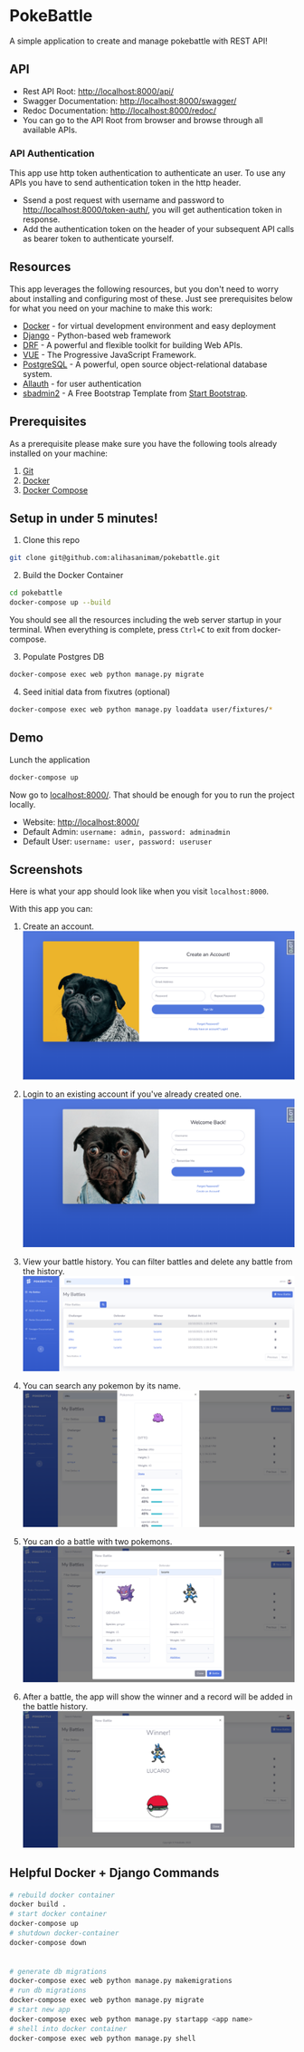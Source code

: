 # PokeBattle

A simple application to create and manage pokebattle with REST API!

## API
- Rest API Root: [http://localhost:8000/api/](http://localhost:8000/api/)
- Swagger Documentation: [http://localhost:8000/swagger/](http://localhost:8000/swagger/)
- Redoc Documentation: [http://localhost:8000/redoc/](http://localhost:8000/redoc/)
- You can go to the API Root from browser and browse through all available APIs.

### API Authentication
This app use http token authentication to authenticate an user. To use any APIs you have to send authentication token in the http header.
- Ssend a post request with username and password to [http://localhost:8000/token-auth/](http://localhost:8000/token-auth/), you will get authentication token in response. 
- Add the authentication token on the header of your subsequent API calls as bearer token to authenticate yourself.

## Resources
This app leverages the following resources, but you don't need to worry about installing and configuring most of these. Just see prerequisites below for what you need on your machine to make this work:

  - [Docker](https://www.docker.com/) - for virtual development environment and easy deployment
  - [Django](https://www.djangoproject.com/) - Python-based web framework
  - [DRF](https://www.django-rest-framework.org/) - A powerful and flexible toolkit for building Web APIs.
  - [VUE](https://vuejs.org/) - The Progressive JavaScript Framework.
  - [PostgreSQL](https://www.postgresql.org/) - A powerful, open source object-relational database system.
  - [Allauth](https://github.com/pennersr/django-allauth) - for user authentication
  - [sbadmin2](https://startbootstrap.com/theme/sb-admin-2) - A Free Bootstrap Template from [Start Bootstrap](https://startbootstrap.com/).

## Prerequisites
As a prerequisite please make sure you have the following tools already installed on your machine:
1. [Git](https://git-scm.com/)
2. [Docker](https://docs.docker.com/get-docker/)
3. [Docker Compose](https://docs.docker.com/compose/install/)

## Setup in under 5 minutes!
1. Clone this repo
```sh
git clone git@github.com:alihasanimam/pokebattle.git
```

2. Build the Docker Container
```sh
cd pokebattle
docker-compose up --build
```
You should see all the resources including the web server startup in your terminal. When everything is complete, press `Ctrl+C` to exit from docker-compose.

3. Populate Postgres DB
```sh
docker-compose exec web python manage.py migrate
```

4. Seed initial data from fixutres (optional)
```sh
docker-compose exec web python manage.py loaddata user/fixtures/*
```

## Demo
Lunch the application
```sh
docker-compose up
```
Now go to [localhost:8000/](http://localhost:8000/). That should be enough for you to run the project locally.
- Website: [http://localhost:8000/](http://localhost:8000/)
- Default Admin: `username: admin, password: adminadmin`
- Default User: `username: user, password: useruser`

## Screenshots
Here is what your app should look like when you visit `localhost:8000`.

With this app you can:

1. Create an account.
![Sign Up](screenshots/signup.png)

2. Login to an existing account if you've already created one.
![Login](screenshots/login.png)

3. View your battle history. You can filter battles and delete any battle from the history.
![Home](screenshots/home.png)

4. You can search any pokemon by its name.
![Search](screenshots/search.png)

5. You can do a battle with two pokemons.
![Search](screenshots/battle.png)

6. After a battle, the app will show the winner and a record will be added in the battle history.
![Search](screenshots/result.png)

## Helpful Docker + Django Commands ##
```sh
# rebuild docker container
docker build .
# start docker container
docker-compose up
# shutdown docker-container
docker-compose down


# generate db migrations
docker-compose exec web python manage.py makemigrations
# run db migrations
docker-compose exec web python manage.py migrate
# start new app
docker-compose exec web python manage.py startapp <app name>
# shell into docker container
docker-compose exec web python manage.py shell

```